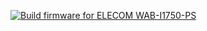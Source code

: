 [![Build firmware for ELECOM WAB-I1750-PS](https://github.com/libnumafly/OWrtBuild_ELECOM_WAB-I1750-PS/actions/workflows/build.yml/badge.svg)](https://github.com/libnumafly/OWrtBuild_ELECOM_WAB-I1750-PS/actions/workflows/build.yml)
